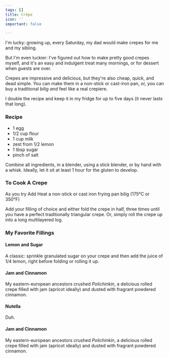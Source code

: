 ```yaml
---
tags: []
title: Crêpe
icon: ''
important: false

---
```

I'm lucky: growing up, every Saturday, my dad would make crepes for me and my sibling. 

But I'm even luckier: I've figured out how to make pretty good crepes myself, and it's an easy and indulgent treat many mornings, or for dessert when guests are over. 

Crepes are impressive and delicious, but they're also cheap, quick, and dead simple. You can make them in a non-stick or cast-iron pan, or, you can buy a traditional _bilig and_ feel like a real crepiere.

I double the recipe and keep it in my fridge for up to five days (it never lasts that long).

### Recipe

* 1 egg
* 1/2 cup flour
* 1 cup milk
* zest from 1/2 lemon
* 1 tbsp sugar
* pinch of salt

Combine all ingredients, in a blender, using a stick blender, or by hand with a whisk. Ideally, let it sit at least 1 hour for the gluten to develop.

### To Cook A Crepe

As you try Add Heat a non-stick or cast iron frying pan bilig (175°C or 350°F)

Add your filling of choice and either fold the crepe in half, three times until you have a perfect traditionally triangular crepe. Or, simply roll the crepe up into a long multilayered log.

### My Favorite Fillings

#### Lemon and Sugar

A classic: sprinkle granulated sugar on your crepe and then add the juice of 1/4 lemon, right before folding or rolling it up.

#### Jam and Cinnamon

My eastern-european ancestors crushed _Polichinkin_, a delicious rolled crepe filled with jam (apricot ideally) and dusted with fragrant powdered cinnamon.

#### Nutella

Duh.

#### Jam and Cinnamon

My eastern-european ancestors crushed _Polichinkin_, a delicious rolled crepe filled with jam (apricot ideally) and dusted with fragrant powdered cinnamon.